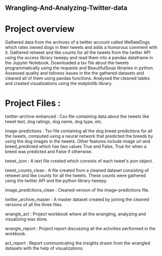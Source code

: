 ## Wrangling-And-Analyzing-Twitter-data

# Project overview

Gathered data from the archives of a twitter account called WeRateDogs which rates owned dogs in their tweets and adds a humorous comment with it. Gathered retweet and like counts for all the tweets from the twitter API using the access library tweepy and read them into a pandas dataframe in the Jupyter Notebook. Downloaded a tsv file about the tweets programmatically using the requests and BeautifulSoup libraries in python. Assessed quality and tidiness issues in the the gathered datasets and cleaned all of them using pandas functions. Analysed the cleaned tables and created visualizations using the matplotlib library.


# Project Files :

twitter-archive-enhanced : Csv file containing data about the tweets like tweet text, dog ratings, dog name, dog type, etc.

image-predictions : Tsv file containing all the dog breed predictions for all the tweets, computed using a neural network that predicted the breeds by using the dog images in the tweets. Other features include image url and breed_predicted which has two values True and False, True for when a breed was predicted and False if otherwise.

tweet_json : A text file created which consists of each tweet's json object.

tweet_counts_clean : A file created from a cleaned dataset consisting of retweet and like counts for all the tweets. These counts were gathered using the twitter API and the python library tweepy.

image_predictions_clean : Cleaned version of the image-predictions file.

twitter_archive_master : A master dataset created by joining the cleaned versions of all the three files.

wrangle_act : Project workbook where all the wrangling, analyzing and visualizing was done.

wrangle_report : Project report discussing all the activities performed in the workbook.

act_report : Report communicating the insights drawn from the wrangled datasets with the help of visualizations.
